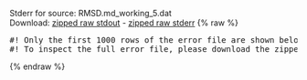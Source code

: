 Stderr for source:  RMSD.md_working_5.dat   
Download: [zipped raw stdout](RMSD.md_working_5.dat.plumed_master.stdout.txt.zip) - [zipped raw stderr](RMSD.md_working_5.dat.plumed_master.stderr.txt.zip) 
{% raw %}
<pre>
#! Only the first 1000 rows of the error file are shown below
#! To inspect the full error file, please download the zipped raw stderr file above
</pre>
{% endraw %}
